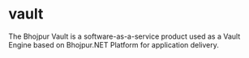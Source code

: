 # vault
The Bhojpur Vault is a software-as-a-service product used as a Vault Engine based on Bhojpur.NET Platform for application delivery.
